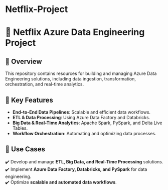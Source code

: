 # Netflix-Project
# 🚀 Netflix Azure Data Engineering Project

## 📌 Overview
This repository contains resources for building and managing Azure Data Engineering solutions, including data ingestion, transformation, orchestration, and real-time analytics.

## 📂 Key Features
- **End-to-End Data Pipelines**: Scalable and efficient data workflows.
- **ETL & Data Processing**: Using Azure Data Factory and Databricks.
- **Big Data & Real-Time Analytics**: Apache Spark, PySpark, and Delta Live Tables.
- **Workflow Orchestration**: Automating and optimizing data processes.

## 🎯 Use Cases
✔️ Develop and manage **ETL, Big Data, and Real-Time Processing** solutions.  
✔️ Implement **Azure Data Factory, Databricks, and PySpark** for data engineering.  
✔️ Optimize **scalable and automated data workflows**.  

